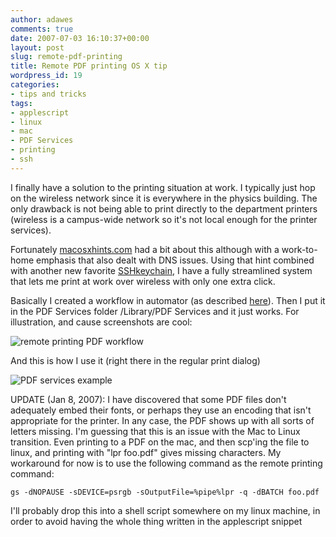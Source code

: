 ```yaml
---
author: adawes
comments: true
date: 2007-07-03 16:10:37+00:00
layout: post
slug: remote-pdf-printing
title: Remote PDF printing OS X tip
wordpress_id: 19
categories:
- tips and tricks
tags:
- applescript
- linux
- mac
- PDF Services
- printing
- ssh
---
```


I finally have a solution to the printing situation at work. I typically just hop on the wireless network since it is everywhere in the physics building. The only drawback is not being able to print directly to the department printers (wireless is a campus-wide network so it's not local enough for the printer services).

Fortunately [macosxhints.com](http://www.macosxhints.com/article.php?story=20061203204459481) had a bit about this although with a work-to-home emphasis that also dealt with DNS issues. Using that hint combined with another new favorite [SSHkeychain](http://www.sshkeychain.org/), I have a fully streamlined system that lets me print at work over wireless with only one extra click.

<!-- more -->

Basically I created a workflow in automator (as described [here](http://www.macosxhints.com/article.php?story=20061203204459481)). Then I put it in the PDF Services folder /Library/PDF Services and it just works. For illustration, and cause screenshots are cool:

![remote printing PDF workflow](http://dawes.files.wordpress.com/2007/07/remote-printing-pdf-workflow.png)

And this is how I use it (right there in the regular print dialog)

![PDF services example](http://dawes.files.wordpress.com/2007/07/pdf-services-example.png)



UPDATE (Jan 8, 2007): I have discovered that some PDF files don't adequately embed their fonts, or perhaps they use an encoding that isn't appropriate for the printer. In any case, the PDF shows up with all sorts of letters missing. I'm guessing that this is an issue with the Mac to Linux transition. Even printing to a PDF on the mac, and then scp'ing the file to linux, and printing with "lpr foo.pdf" gives missing characters. My workaround for now is to use the following command as the remote printing command:



`gs -dNOPAUSE -sDEVICE=psrgb -sOutputFile=%pipe%lpr -q -dBATCH foo.pdf`



I'll probably drop this into a shell script somewhere on my linux machine, in order to avoid having the whole thing written in the applescript snippet
